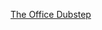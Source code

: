 ---
layout: post
wordpress_id: 962
wordpress_url: http://noesbueno.com/archives/962
date: '2011-01-13 12:00:37 -0600'
date_gmt: '2011-01-13 17:00:37 -0600'
body: |
  <p><a href="http://www.thehighdefinite.com/2011/01/the-office-dubstep/">The Office Dubstep</a></p>
---